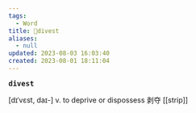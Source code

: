 ```yaml
---
tags:
  - Word
title: 📖divest
aliases:
  - null
updated: 2023-08-03 16:03:40
created: 2023-08-01 18:11:04
---
```


<pre><strong>divest</strong></pre>
[dɪˈvɛst, daɪ-]
v. to deprive or dispossess 剥夺
[[strip]]
